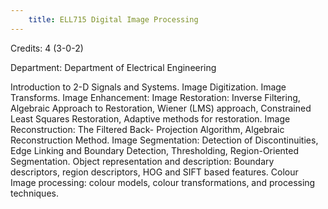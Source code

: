 ```yaml
---
    title: ELL715 Digital Image Processing
---
```

Credits: 4 (3-0-2)

Department: Department of Electrical Engineering

Introduction to 2-D Signals and Systems. Image Digitization. Image Transforms. Image Enhancement: Image Restoration: Inverse Filtering, Algebraic Approach to Restoration, Wiener (LMS) approach, Constrained Least Squares Restoration, Adaptive methods for restoration. Image Reconstruction: The Filtered Back- Projection Algorithm, Algebraic Reconstruction Method. Image Segmentation: Detection of Discontinuities, Edge Linking and Boundary Detection, Thresholding, Region-Oriented Segmentation. Object representation and description: Boundary descriptors, region descriptors, HOG and SIFT based features. Colour Image processing: colour models, colour transformations, and processing techniques.